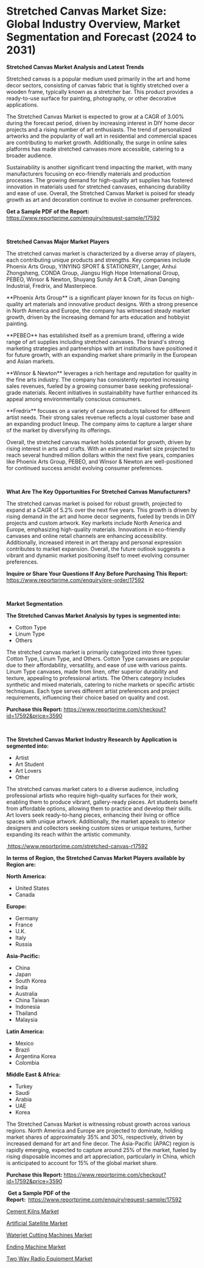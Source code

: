 <p><h1>Stretched Canvas Market Size: Global Industry Overview, Market Segmentation and Forecast (2024 to 2031)</h1></p><p><strong>Stretched Canvas Market Analysis and Latest Trends</strong></p>
<p><p>Stretched canvas is a popular medium used primarily in the art and home decor sectors, consisting of canvas fabric that is tightly stretched over a wooden frame, typically known as a stretcher bar. This product provides a ready-to-use surface for painting, photography, or other decorative applications. </p><p>The Stretched Canvas Market is expected to grow at a CAGR of 3.00% during the forecast period, driven by increasing interest in DIY home decor projects and a rising number of art enthusiasts. The trend of personalized artworks and the popularity of wall art in residential and commercial spaces are contributing to market growth. Additionally, the surge in online sales platforms has made stretched canvases more accessible, catering to a broader audience.</p><p>Sustainability is another significant trend impacting the market, with many manufacturers focusing on eco-friendly materials and production processes. The growing demand for high-quality art supplies has fostered innovation in materials used for stretched canvases, enhancing durability and ease of use. Overall, the Stretched Canvas Market is poised for steady growth as art and decoration continue to evolve in consumer preferences.</p></p>
<p><strong>Get a Sample PDF of the Report:&nbsp;</strong> <a href="https://www.reportprime.com/enquiry/request-sample/17592?utm_campaign=904&utm_medium=2&utm_source=Github&utm_content=ia&utm_term=19112024&utm_id=stretched-canvas">https://www.reportprime.com/enquiry/request-sample/17592</a></p>
<p>&nbsp;</p>
<p><strong>Stretched Canvas Major Market Players</strong></p>
<p><p>The stretched canvas market is characterized by a diverse array of players, each contributing unique products and strengths. Key companies include Phoenix Arts Group, YINYING SPORT & STATIONERY, Langer, Anhui Zhongsheng, CONDA Group, Jiangsu High Hope International Group, PEBEO, Winsor & Newton, Shuyang Sundy Art & Craft, Jinan Danqing Industrial, Fredrix, and Masterpiece. </p><p>**Phoenix Arts Group** is a significant player known for its focus on high-quality art materials and innovative product designs. With a strong presence in North America and Europe, the company has witnessed steady market growth, driven by the increasing demand for arts education and hobbyist painting.</p><p>**PEBEO** has established itself as a premium brand, offering a wide range of art supplies including stretched canvases. The brand's strong marketing strategies and partnerships with art institutions have positioned it for future growth, with an expanding market share primarily in the European and Asian markets.</p><p>**Winsor & Newton** leverages a rich heritage and reputation for quality in the fine arts industry. The company has consistently reported increasing sales revenues, fueled by a growing consumer base seeking professional-grade materials. Recent initiatives in sustainability have further enhanced its appeal among environmentally conscious consumers.</p><p>**Fredrix** focuses on a variety of canvas products tailored for different artist needs. Their strong sales revenue reflects a loyal customer base and an expanding product lineup. The company aims to capture a larger share of the market by diversifying its offerings.</p><p>Overall, the stretched canvas market holds potential for growth, driven by rising interest in arts and crafts. With an estimated market size projected to reach several hundred million dollars within the next five years, companies like Phoenix Arts Group, PEBEO, and Winsor & Newton are well-positioned for continued success amidst evolving consumer preferences.</p></p>
<p>&nbsp;</p>
<p><strong>What Are The Key Opportunities For Stretched Canvas Manufacturers?</strong></p>
<p><p>The stretched canvas market is poised for robust growth, projected to expand at a CAGR of 5.2% over the next five years. This growth is driven by rising demand in the art and home decor segments, fueled by trends in DIY projects and custom artwork. Key markets include North America and Europe, emphasizing high-quality materials. Innovations in eco-friendly canvases and online retail channels are enhancing accessibility. Additionally, increased interest in art therapy and personal expression contributes to market expansion. Overall, the future outlook suggests a vibrant and dynamic market positioning itself to meet evolving consumer preferences.</p></p>
<p><strong>Inquire or Share Your Questions If Any Before Purchasing This Report:</strong> <a href="https://www.reportprime.com/enquiry/pre-order/17592?utm_campaign=904&utm_medium=2&utm_source=Github&utm_content=ia&utm_term=19112024&utm_id=stretched-canvas">https://www.reportprime.com/enquiry/pre-order/17592</a></p>
<p>&nbsp;</p>
<p><strong>Market Segmentation</strong></p>
<p><strong>The Stretched Canvas Market Analysis by types is segmented into:</strong></p>
<p><ul><li>Cotton Type</li><li>Linum Type</li><li>Others</li></ul></p>
<p><p>The stretched canvas market is primarily categorized into three types: Cotton Type, Linum Type, and Others. Cotton Type canvases are popular due to their affordability, versatility, and ease of use with various paints. Linum Type canvases, made from linen, offer superior durability and texture, appealing to professional artists. The Others category includes synthetic and mixed materials, catering to niche markets or specific artistic techniques. Each type serves different artist preferences and project requirements, influencing their choice based on quality and cost.</p></p>
<p><strong>Purchase this Report:&nbsp;</strong><a href="https://www.reportprime.com/checkout?id=17592&price=3590&utm_campaign=904&utm_medium=2&utm_source=Github&utm_content=ia&utm_term=19112024&utm_id=stretched-canvas">https://www.reportprime.com/checkout?id=17592&price=3590</a></p>
<p>&nbsp;</p>
<p><strong>The Stretched Canvas Market Industry Research by Application is segmented into:</strong></p>
<p><ul><li>Artist</li><li>Art Student</li><li>Art Lovers</li><li>Other</li></ul></p>
<p><p>The stretched canvas market caters to a diverse audience, including professional artists who require high-quality surfaces for their work, enabling them to produce vibrant, gallery-ready pieces. Art students benefit from affordable options, allowing them to practice and develop their skills. Art lovers seek ready-to-hang pieces, enhancing their living or office spaces with unique artwork. Additionally, the market appeals to interior designers and collectors seeking custom sizes or unique textures, further expanding its reach within the artistic community.</p></p>
<p><a href="https://www.reportprime.com/stretched-canvas-r17592?utm_campaign=904&utm_medium=2&utm_source=Github&utm_content=ia&utm_term=19112024&utm_id=stretched-canvas">&nbsp;https://www.reportprime.com/stretched-canvas-r17592</a></p>
<p><strong>In terms of Region, the Stretched Canvas Market Players available by Region are:</strong></p>
<p>
    <p> <strong> North America: </strong>
        <ul>
            <li>United States</li>
            <li>Canada</li>
        </ul>
        </p> 
    <p> <strong> Europe: </strong>
        <ul>
            <li>Germany</li>
            <li>France</li>
            <li>U.K.</li>
            <li>Italy</li>
            <li>Russia</li>
        </ul>
        </p> 
    <p> <strong> Asia-Pacific: </strong>
        <ul>
            <li>China</li>
            <li>Japan</li>
            <li>South Korea</li>
            <li>India</li>
            <li>Australia</li>
            <li>China Taiwan</li>
            <li>Indonesia</li>
            <li>Thailand</li>
            <li>Malaysia</li>
        </ul>
        </p> 
    <p> <strong> Latin America: </strong>
        <ul>
            <li>Mexico</li>
            <li>Brazil</li>
            <li>Argentina Korea</li>
            <li>Colombia</li>
        </ul>
        </p> 
    <p> <strong> Middle East & Africa: </strong>
        <ul>
            <li>Turkey</li>
            <li>Saudi</li>
            <li>Arabia</li>
            <li>UAE</li>
            <li>Korea</li>
        </ul>
    </p>
    </p>
<p><p>The Stretched Canvas Market is witnessing robust growth across various regions. North America and Europe are projected to dominate, holding market shares of approximately 35% and 30%, respectively, driven by increased demand for art and fine decor. The Asia-Pacific (APAC) region is rapidly emerging, expected to capture around 25% of the market, fueled by rising disposable incomes and art appreciation, particularly in China, which is anticipated to account for 15% of the global market share.</p></p>
<p><strong>Purchase this Report: </strong><a href="https://www.reportprime.com/checkout?id=17592&price=3590&utm_campaign=904&utm_medium=2&utm_source=Github&utm_content=ia&utm_term=19112024&utm_id=stretched-canvas">https://www.reportprime.com/checkout?id=17592&price=3590</a></p>
<p>&nbsp;<strong>Get a Sample PDF of the Report:&nbsp;&nbsp;</strong><a href="https://www.reportprime.com/enquiry/request-sample/17592?utm_campaign=904&utm_medium=2&utm_source=Github&utm_content=ia&utm_term=19112024&utm_id=stretched-canvas">https://www.reportprime.com/enquiry/request-sample/17592</a></p>
<p><strong></strong></p>
<p><p><a href="https://www.linkedin.com/pulse/comprehensive-cement-kilns-market-report-regional-analysis-t3n4e?utm_campaign=904&utm_medium=2&utm_source=Github&utm_content=ia&utm_term=19112024&utm_id=stretched-canvas">Cement Kilns Market</a></p><p><a href="https://issuu.com/reportprime-2/docs/artificial-satellite-market-size-20_0249aa58f87b53?utm_campaign=904&utm_medium=2&utm_source=Github&utm_content=ia&utm_term=19112024&utm_id=stretched-canvas">Artificial Satellite Market</a></p><p><a href="https://www.linkedin.com/pulse/global-waterjet-cutting-machines-market-sector2024-2031-metrics-njfie?utm_campaign=904&utm_medium=2&utm_source=Github&utm_content=ia&utm_term=19112024&utm_id=stretched-canvas">Waterjet Cutting Machines Market</a></p><p><a href="https://issuu.com/reportprime-2/docs/ending-machine-market-size-2030.ppt_065fba07d15f0d?utm_campaign=904&utm_medium=2&utm_source=Github&utm_content=ia&utm_term=19112024&utm_id=stretched-canvas">Ending Machine Market</a></p><p><a href="https://www.linkedin.com/pulse/two-way-radio-equipment-market-size-share-trends-analysis-zplfe?utm_campaign=904&utm_medium=2&utm_source=Github&utm_content=ia&utm_term=19112024&utm_id=stretched-canvas">Two Way Radio Equipment Market</a></p></p>
